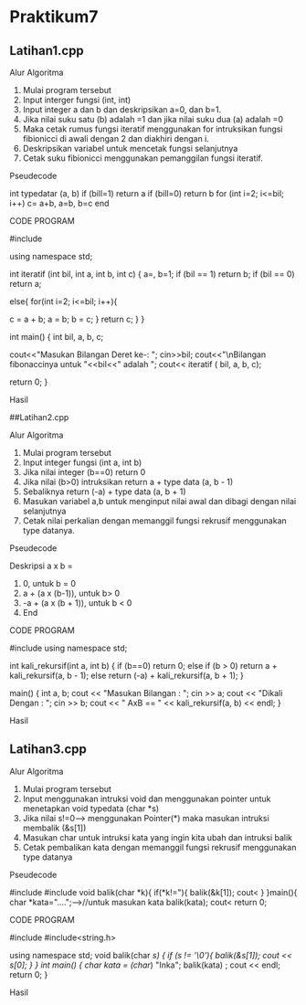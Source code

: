 # Praktikum7
## Latihan1.cpp

Alur Algoritma
1. Mulai program tersebut
2. Input interger fungsi (int, int)
3. Input integer a dan b dan deskripsikan a=0, dan b=1.
4. Jika nilai suku satu (b) adalah =1 dan jika nilai suku dua (a) adalah =0
5. Maka cetak rumus fungsi iteratif menggunakan for intruksikan fungsi fibionicci di awali dengan 2 dan diakhiri dengan i.
6. Deskripsikan variabel untuk mencetak fungsi selanjutnya
7. Cetak suku fibionicci menggunakan pemanggilan fungsi iteratif.

Pseudecode

int typedatar (a, b)
if (bill=1) return a
if (bill=0) return b
for (int i=2; i<=bil; i++)
c= a+b, a=b, b=c
end

CODE PROGRAM

#include<iostream>

using namespace std;

int iteratif (int bil, int a, int b, int c)
{
a=, b=1;
if (bil == 1) return b;
if (bil == 0) return a;

else{
for(int i=2; i<=bil; i++){

c = a + b;
a = b;
b = c;
}
return c;
}
}

int main()
{
int bil, a, b, c;

cout<<"Masukan Bilangan Deret ke-: ";
cin>>bil;
cout<<"\nBilangan fibonaccinya untuk "<<bil<<" adalah ";
cout<< iteratif ( bil, a, b, c);

return 0;
}

Hasil

##Latihan2.cpp

Alur Algoritma
1. Mulai program tersebut
2. Input integer fungsi (int a, int b)
3. Jika nilai integer (b==0) return 0
4. Jika nilai (b>0) intruksikan return a + type data (a, b - 1)
5. Sebaliknya return (-a) + type data (a, b + 1)
6. Masukan variabel a,b untuk menginput nilai awal dan dibagi dengan nilai selanjutnya
7. Cetak nilai perkalian dengan memanggil fungsi rekrusif menggunakan type datanya.

Pseudecode

Deskripsi a x b =
1. 0, untuk b = 0
2. a + (a x (b-1)), untuk b> 0
3. -a + (a x (b + 1)), untuk b < 0
4. End

CODE PROGRAM

#include<iostream>
using namespace std;

int kali_rekursif(int a, int b)
{
    if (b==0)
        return 0;
    else if (b > 0)
        return a + kali_rekursif(a, b - 1);
    else
        return (-a) + kali_rekursif(a, b + 1);
}

main()
{
    int a, b;
    cout << "Masukan Bilangan : ";
    cin >> a;
    cout << "Dikali Dengan : ";
    cin >> b;
    cout << " AxB == " << kali_rekursif(a, b) << endl;
}

Hasil

## Latihan3.cpp

Alur Algoritma
1. Mulai program tersebut
2. Input menggunakan intruksi void dan menggunakan pointer untuk menetapkan void typedata (char *s)
3. Jika nilai s!=0--> menggunakan Pointer(*) maka masukan intruksi membalik (&s[1])
4. Masukan char untuk intruksi kata yang ingin kita ubah dan intruksi balik
5. Cetak pembalikan kata dengan memanggil fungsi rekrusif menggunakan type datanya

Pseudecode

#include
#include
void balik(char *k){
if(*k!="){
balik(&k[1]);
cout<
}
}main(){
char *kata="....";-->//untuk masukan kata
balik(kata);
cout<
return 0;

CODE PROGRAM

#include<iostream>
#include<string.h>

using namespace std;
void balik(char *s)
{ if (*s != '\0'){
balik(&s[1]);
cout << s[0];
}
}
int main()
{
    char* kata = (char*) "Inka";
    balik(kata) ; cout << endl;
    return 0;
}

Hasil